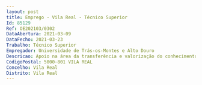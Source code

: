 ```yaml
--- 
layout: post
title: Emprego - Vila Real - Técnico Superior
Id: 85129
Ref: OE202103/0302
DataAbertura: 2021-03-09
DataFecho: 2021-03-23
Trabalho: Técnico Superior
Empregador: Universidade de Trás-os-Montes e Alto Douro
Descricao: Apoio na área da transferência e valorização do conhecimento e levantamento de requisitos e avaliação do potencial de tecnologias.
CodigoPostal: 5000-801 VILA REAL
Concelho: Vila Real
Distrito: Vila Real
--- 
```

